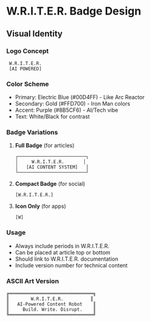 # W.R.I.T.E.R. Badge Design

## Visual Identity

### Logo Concept
```
 W.R.I.T.E.R.
 [AI POWERED]
```

### Color Scheme
- Primary: Electric Blue (#00D4FF) - Like Arc Reactor
- Secondary: Gold (#FFD700) - Iron Man colors
- Accent: Purple (#8B5CF6) - AI/Tech vibe
- Text: White/Black for contrast

### Badge Variations

1. **Full Badge** (for articles)
   ```
   ┌─────────────────────────┐
   │     W.R.I.T.E.R.       │
   │   [AI CONTENT SYSTEM]   │
   └─────────────────────────┘
   ```

2. **Compact Badge** (for social)
   ```
   [W.R.I.T.E.R.]
   ```

3. **Icon Only** (for apps)
   ```
   [W]
   ```

### Usage
- Always include periods in W.R.I.T.E.R.
- Can be placed at article top or bottom
- Should link to W.R.I.T.E.R. documentation
- Include version number for technical content

### ASCII Art Version
```
╔═══════════════════════════════╗
║        W.R.I.T.E.R.          ║
║   AI-Powered Content Robot    ║
║     Build. Write. Disrupt.    ║
╚═══════════════════════════════╝
```
